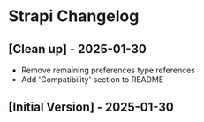 # Strapi Changelog

## [Clean up] - 2025-01-30

- Remove remaining preferences type references
- Add 'Compatibility' section to README

## [Initial Version] - 2025-01-30